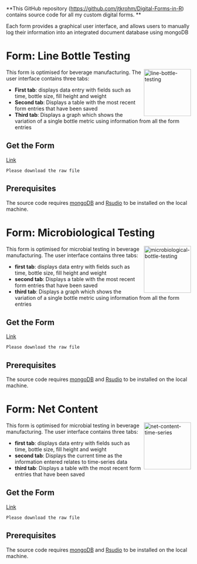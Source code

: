 **This GitHub repository (<https://github.com/jtkrohm/Digital-Forms-in-R>) contains source code for all my custom digital forms.
**


Each form provides a graphical user interface, and allows users to manually log their
information into an integrated document database using mongoDB







# Form: Line Bottle Testing

<img src="/images/line_form.png" width="128" height="128" alt="line-bottle-testing" align="right" />

This form is optimised for beverage manufacturing.
The user interface contains three tabs:

 - **First tab**: displays data entry with fields such as time, bottle size, fill height and weight
 - **Second tab**: Displays a table with the most recent form entries 
 that have been saved
 - **Third tab**: Displays a graph which shows the variation of a single bottle metric using information from all the form entries


## Get the Form
[Link](https://github.com/jtkrohm/Digital-Forms-in-R/blob/main/Line%20Bottle%20Testing%20Form%20-%20Current%20Time_Shiny_Mongo%20(Stable).R)

```Please download the raw file```



## Prerequisites
The source code requires [mongoDB][mongolink] and [Rsudio][Rstudiolink] to be installed on the local machine.

[RStudiolink]:https://posit.co/download/rstudio-desktop/
[mongolink]: https://www.mongodb.com/docs/manual/installation/?msockid=21c90a505ee9627631511e555f8563e4#install-mongodb







 # Form: Microbiological Testing

<img src="/images/micro_form.png" width="128" height="128" alt="microbiological-bottle-testing" align="right" />

This form is optimised for microbial testing in beverage manufacturing.
The user interface contains three tabs:

 - **first tab**: displays data entry with fields such as time, bottle size, fill height and weight
 - **second tab**: Displays a table with the most recent form entries 
 that have been saved
 - **third tab**: Displays a graph which shows the variation of a single bottle metric using information from all the form entries


## Get the Form
[Link](https://github.com/jtkrohm/Digital-Forms-in-R/blob/main/Microbiological%20Testing%20Form%20-%20Shiny_Mongo%20(Stable).R)

```Please download the raw file```



## Prerequisites
The source code requires [mongoDB][mongolink] and [Rsudio][Rstudiolink] to be installed on the local machine.

[RStudiolink]:https://posit.co/download/rstudio-desktop/
[mongolink]: https://www.mongodb.com/docs/manual/installation/?msockid=21c90a505ee9627631511e555f8563e4#install-mongodb








 # Form: Net Content

<img src="/images/ncont_form.png" width="128" height="128" alt="net-content-time-series" align="right" />

This form is optimised for microbial testing in beverage manufacturing.
The user interface contains three tabs:

 - **first tab**: displays data entry with fields such as time, bottle size, fill height and weight
 - **second tab**: Displays the current time as the information entered relates to time-series data
 - **third tab**: Displays a table with the most recent form entries 
 that have been saved


## Get the Form
[Link](https://github.com/jtkrohm/Digital-Forms-in-R/blob/main/Net%20Content%20Form%20-%20Live%20(Stable).R)

```Please download the raw file```



## Prerequisites
The source code requires [mongoDB][mongolink] and [Rsudio][Rstudiolink] to be installed on the local machine.

[RStudiolink]:https://posit.co/download/rstudio-desktop/
[mongolink]: https://www.mongodb.com/docs/manual/installation/?msockid=21c90a505ee9627631511e555f8563e4#install-mongodb
